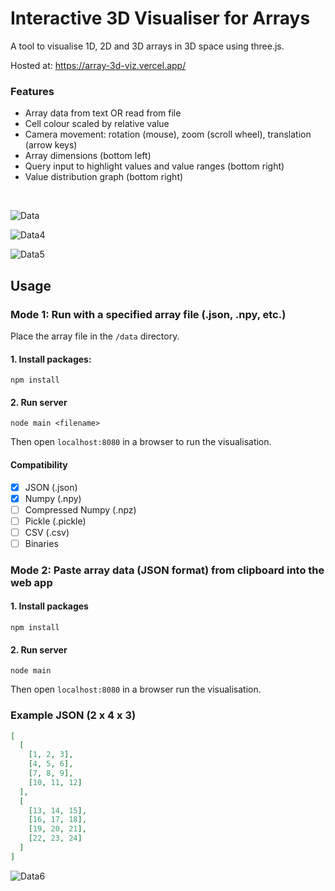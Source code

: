# Interactive 3D Visualiser for Arrays
A tool to visualise 1D, 2D and 3D arrays in 3D space using three.js.

Hosted at: https://array-3d-viz.vercel.app/

### Features
- Array data from text OR read from file
- Cell colour scaled by relative value
- Camera movement: rotation (mouse), zoom (scroll wheel), translation (arrow keys)
- Array dimensions (bottom left)
- Query input to highlight values and value ranges (bottom right)
- Value distribution graph (bottom right)      

<br>

![Data](https://user-images.githubusercontent.com/41476809/179063555-7dbf08d4-ded9-4131-b4bf-b6b619e8e715.png)

![Data4](https://user-images.githubusercontent.com/41476809/179064728-ac07c0d0-3b9e-42d1-a979-85ba35b49aac.png)

![Data5](https://user-images.githubusercontent.com/41476809/179065260-ac1415f9-d0b8-4d4c-b03b-1be5e6d54b50.png)

## Usage 

###  Mode 1: Run with a specified array file (.json, .npy, etc.)

Place the array file in the <code>/data</code> directory.

#### 1. Install packages:
```
npm install
```
#### 2. Run server
```
node main <filename>
```
Then open <code>localhost:8080</code> in a browser to run the visualisation.

#### Compatibility 
- [x] JSON (.json) 
- [x] Numpy (.npy)
- [ ] Compressed Numpy (.npz)    
- [ ] Pickle (.pickle)
- [ ] CSV (.csv)
- [ ] Binaries 

### Mode 2: Paste array data (JSON format) from clipboard into the web app

#### 1. Install packages
```
npm install
```
#### 2. Run server
```
node main
```

Then open <code>localhost:8080</code> in a browser run the visualisation.

### Example JSON (2 x 4 x 3)

```json
[
  [
    [1, 2, 3],
    [4, 5, 6],
    [7, 8, 9],
    [10, 11, 12]
  ],
  [
    [13, 14, 15],
    [16, 17, 18],
    [19, 20, 21],
    [22, 23, 24]
  ]
]

```

![Data6](https://user-images.githubusercontent.com/41476809/179065871-d10666a7-6091-49f8-a26f-01cfd9bca5a2.png)
